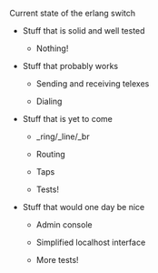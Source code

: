 Current state of the erlang switch

* Stuff that is solid and well tested

  * Nothing!

* Stuff that probably works

  * Sending and receiving telexes

  * Dialing

* Stuff that is yet to come

  * _ring/_line/_br

  * Routing

  * Taps

  * Tests!

* Stuff that would one day be nice

  * Admin console

  * Simplified localhost interface

  * More tests!